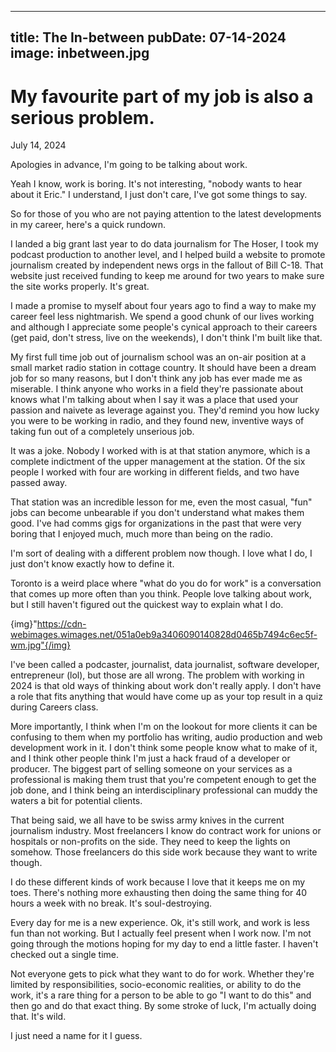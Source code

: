 <!-- src/posts/in-between_07-14-24.md -->
---
title: The In-between
pubDate: 07-14-2024
image: inbetween.jpg
---
# My favourite part of my job is also a serious problem. 
July 14, 2024

Apologies in advance, I'm going to be talking about work. 

Yeah I know, work is boring. It's not interesting, "nobody wants to hear about it Eric." I understand, I just don't care, I've got some things to say.

So for those of you who are not paying attention to the latest developments in my career, here's a quick rundown.

I landed a big grant last year to do data journalism for The Hoser, I took my podcast production to another level, and I helped build a website to promote journalism created by independent news orgs in the fallout of Bill C-18. That website just received funding to keep me around for two years to make sure the site works properly. It's great.

I made a promise to myself about four years ago to find a way to make my career feel less nightmarish. We spend a good chunk of our lives working and although I appreciate some people's cynical approach to their careers (get paid, don't stress, live on the weekends), I don't think I'm built like that. 

My first full time job out of journalism school was an on-air position at a small market radio station in cottage country. It should have been a dream job for so many reasons, but I don't think any job has ever made me as miserable. I think anyone who works in a field they're passionate about knows what I'm talking about when I say it was a place that used your passion and naivete as leverage against you. They'd remind you how lucky you were to be working in radio, and they found new, inventive ways of taking fun out of a completely unserious job. 

It was a joke. Nobody I worked with is at that station anymore, which is a complete indictment of the upper management at the station. Of the six people I worked with four are working in different fields, and two have passed away. 

That station was an incredible lesson for me, even the most casual, "fun" jobs can become unbearable if you don't understand what makes them good. I've had comms gigs for organizations in the past that were very boring that I enjoyed much, much more than being on the radio. 

I'm sort of dealing with a different problem now though. I love what I do, I just don't know exactly how to define it.

Toronto is a weird place where "what do you do for work" is a conversation that comes up more often than you think. People love talking about work, but I still haven't figured out the quickest way to explain what I do. 

{img}"https://cdn-webimages.wimages.net/051a0eb9a3406090140828d0465b7494c6ec5f-wm.jpg"{/img}


I've been called a podcaster, journalist, data journalist, software developer, entrepreneur (lol), but those are all wrong. The problem with working in 2024 is that old ways of thinking about work don't really apply. I don't have a role that fits anything that would have come up as your top result in a quiz during Careers class. 

More importantly, I think when I'm on the lookout for more clients it can be confusing to them when my portfolio has writing, audio production and web development work in it. I don't think some people know what to make of it, and I think other people think I'm just a hack fraud of a developer or producer. The biggest part of selling someone on your services as a professional is making them trust that you're competent enough to get the job done, and I think being an interdisciplinary professional can muddy the waters a bit for potential clients. 

That being said, we all have to be swiss army knives in the current journalism industry. Most freelancers I know do contract work for unions or hospitals or non-profits on the side. They need to keep the lights on somehow. Those freelancers do this side work because they want to write though. 

I do these different kinds of work because I love that it keeps me on my toes. There's nothing more exhausting then doing the same thing for 40 hours a week with no break. It's soul-destroying. 

Every day for me is a new experience. Ok, it's still work, and work is less fun than not working. But I actually feel present when I work now. I'm not going through the motions hoping for my day to end a little faster. I haven't checked out a single time. 

Not everyone gets to pick what they want to do for work. Whether they're limited by responsibilities, socio-economic realities, or ability to do the work, it's a rare thing for a person to be able to go "I want to do this" and then go and do that exact thing. By some stroke of luck, I'm actually doing that. It's wild.

I just need a name for it I guess. 